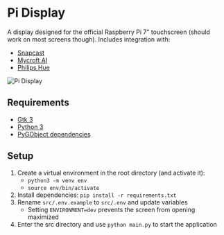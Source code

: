 # Pi Display

A display designed for the official Raspberry Pi 7" touchscreen (should work on most screens though).  Includes integration with:

- [Snapcast](https://github.com/badaix/snapcast)
- [Mycroft AI](https://mycroft.ai/)
- [Philips Hue](https://www.philips-hue.com/)


![Pi Display](https://imgur.com/Dh5HcLK.gif)

## Requirements
- [Gtk 3](https://www.gtk.org)
- [Python 3](https://www.python.org/)
- [PyGObject dependencies](https://pygobject.readthedocs.io/en/latest/getting_started.html)

## Setup
1. Create a virtual environment in the root directory (and activate it):
    - `python3 -m venv env`
    - `source env/bin/activate`
2. Install dependencies: `pip install -r requirements.txt`
3. Rename `src/.env.example` to `src/.env` and update variables
    - Setting `ENVIRONMENT=dev` prevents the screen from opening maximized
4. Enter the src directory and use `python main.py` to start the application
